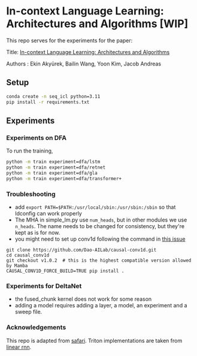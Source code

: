 # In-context Language Learning: Architectures and Algorithms [WIP]

This repo serves for the experiments for the paper:

Title: [In-context Language Learning: Architectures and Algorithms](https://arxiv.org/abs/2401.12973)

Authors : Ekin Akyürek, Bailin Wang, Yoon Kim, Jacob Andreas


## Setup

```bash
conda create -n seq_icl python=3.11
pip install -r requirements.txt
```

## Experiments


### Experiments on DFA

To run the training,
```bash
python -m train experiment=dfa/lstm
python -m train experiment=dfa/retnet
python -m train experiment=dfa/gla
python -m train experiment=dfa/transformer+
```

### Troubleshooting

* add `export PATH=$PATH:/usr/local/sbin:/usr/sbin:/sbin` so that ldconfig can work properly
* The MHA in simple\_lm.py use `num_heads`, but in other modules we use `n_heads`. The name needs to be changed for consistency, but they're kept as is for now.
* you might need to set up conv1d following the command in [this issue](https://github.com/state-spaces/mamba/issues/55)
```
git clone https://github.com/Dao-AILab/causal-conv1d.git
cd causal_conv1d
git checkout v1.0.2  # this is the highest compatible version allowed by Mamba
CAUSAL_CONV1D_FORCE_BUILD=TRUE pip install .
```

### Experiments for DeltaNet

* the fused_chunk kernel does not work for some reason
* adding a model requires adding a layer, a model, an experiment and a sweep file.

### Acknowledgements

This repo is adapted from [safari](https://github.com/HazyResearch/safari/tree/main). Triton implementations are taken from [linear rnn](https://github.com/sustcsonglin/pytorch_linear_rnn).
